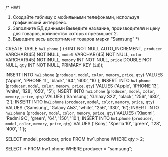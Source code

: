 /* HW1
1. Создайте таблицу с мобильными телефонами, используя графический интерфейс.
2. Заполните БД данными Выведите название, производителя и цену для товаров, количество которых превышает 2.
3. Выведите весь ассортимент товаров марки “Samsung”
*/


CREATE TABLE `hw1`.`phone` (
`id` INT NOT NULL AUTO_INCREMENT,
`producer` VARCHAR(45) NOT NULL,
`model` VARCHAR(45) NOT NULL,
`color` VARCHAR(45) NOT NULL,
`memory` INT NOT NULL,
`price` DOUBLE NOT NULL,
`qty` INT NOT NULL,
PRIMARY KEY (`id`));

INSERT INTO `hw1`.`phone` (`producer`, `model`, `color`, `memory`, `price`, `qty`) 
VALUES ('Apple', 'iPHONE 11', 'black', '64', '600', '10');
INSERT INTO `hw1`.`phone` (`producer`, `model`, `color`, `memory`, `price`, `qty`) 
VALUES ('Apple', 'iPHONE 13', 'white', '128', '650', '5');
INSERT INTO `hw1`.`phone` (`producer`, `model`, `color`, `memory`, `price`, `qty`) 
VALUES ('Samsung', 'Galaxy S22', 'black', '256', '680', '2');
INSERT INTO `hw1`.`phone` (`producer`, `model`, `color`, `memory`, `price`, `qty`) 
VALUES ('Samsung', 'Galaxy A53', 'white', '256', '330', '6');
INSERT INTO `hw1`.`phone` (`producer`, `model`, `color`, `memory`, `price`, `qty`) 
VALUES ('Xiaomi', 'Redmi 9C', 'green', '64', '150', '10');
INSERT INTO `hw1`.`phone` (`producer`, `model`, `color`, `memory`, `price`, `qty`) 
VALUES ('Sony', 'Xperia 10', 'green', '128', '400', '1');

SELECT model, producer, price
FROM hw1.phone
WHERE qty > 2;

SELECT * FROM hw1.phone
WHERE producer = "samsung";
